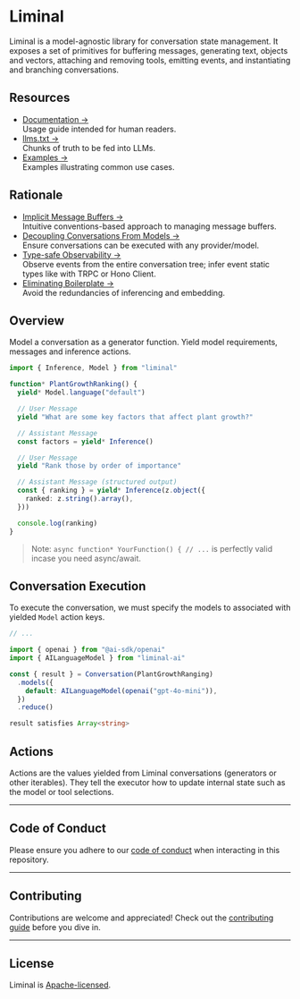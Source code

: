 # Liminal <Badge type="warning" text="beta" />

Liminal is a model-agnostic library for conversation state management. It
exposes a set of primitives for buffering messages, generating text, objects and
vectors, attaching and removing tools, emitting events, and instantiating and
branching conversations.

## Resources

- [Documentation &rarr;](https://liminal.land)<br />Usage guide intended for
  human readers.
- [llms.txt &rarr;](./llms.txt)<br />Chunks of truth to be fed into LLMs.
- [Examples &rarr;](https://github.com/harrysolovay/liminal/tree/main/examples)<br />Examples
  illustrating common use cases.

## Rationale

- [Implicit Message Buffers &rarr;](https://liminal.land/rationale/implicit_message_buffers.md)<br />Intuitive
  conventions-based approach to managing message buffers.
- [Decoupling Conversations From Models &rarr;](https://liminal.land/rationale/decoupling_from_models)<br />Ensure
  conversations can be executed with any provider/model.
- [Type-safe Observability &rarr;](https://liminal.land/rationale/type-safe_observability)<br />Observe
  events from the entire conversation tree; infer event static types like with
  TRPC or Hono Client.
- [Eliminating Boilerplate &rarr;](https://liminal.land/rationale/eliminating_boilerplate.md)<br />Avoid
  the redundancies of inferencing and embedding.

## Overview

Model a conversation as a generator function. Yield model requirements, messages
and inference actions.

```ts
import { Inference, Model } from "liminal"

function* PlantGrowthRanking() {
  yield* Model.language("default")

  // User Message
  yield "What are some key factors that affect plant growth?"

  // Assistant Message
  const factors = yield* Inference()

  // User Message
  yield "Rank those by order of importance"

  // Assistant Message (structured output)
  const { ranking } = yield* Inference(z.object({
    ranked: z.string().array(),
  }))

  console.log(ranking)
}
```

> Note: `async function* YourFunction() { // ...` is perfectly valid incase you
> need async/await.

## Conversation Execution

To execute the conversation, we must specify the models to associated with
yielded `Model` action keys.

```ts
// ...

import { openai } from "@ai-sdk/openai"
import { AILanguageModel } from "liminal-ai"

const { result } = Conversation(PlantGrowthRanging)
  .models({
    default: AILanguageModel(openai("gpt-4o-mini")),
  })
  .reduce()

result satisfies Array<string>
```

## Actions

Actions are the values yielded from Liminal conversations (generators or other
iterables). They tell the executor how to update internal state such as the
model or tool selections.

---

## **Code of Conduct**

Please ensure you adhere to our [code of conduct](CODE_OF_CONDUCT.md) when
interacting in this repository.

---

## **Contributing**

Contributions are welcome and appreciated! Check out the
[contributing guide](CONTRIBUTING.md) before you dive in.

---

## **License**

Liminal is [Apache-licensed](LICENSE).
